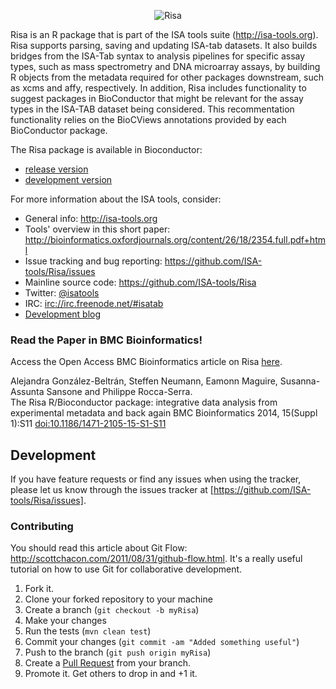 <p align="center">
<img src="http://isatab.sourceforge.net/assets/img/tools/tools-table-images/risatab.png" align="center" alt="Risa"/>
</p>


Risa is an R package that is part of the ISA tools suite (http://isa-tools.org). Risa supports parsing, saving and updating ISA-tab datasets. It also builds bridges from the ISA-Tab syntax to analysis pipelines for specific assay types, such as mass spectrometry and DNA microarray assays, by building R objects from the metadata required for other packages downstream, such as xcms and affy, respectively. In addition, Risa includes functionality to suggest packages in BioConductor that might be relevant for the assay types in the ISA-TAB dataset being considered. This recommentation functionality relies on the BioCViews annotations provided by each BioConductor package.



The Risa package is available in Bioconductor:
  - [release version](http://www.bioconductor.org/packages/release/bioc/html/Risa.html)
  - [development version](http://www.bioconductor.org/packages/devel/bioc/html/Risa.html)

For more information about the ISA tools, consider: 

- General info: <http://isa-tools.org>
- Tools' overview in this short paper: <http://bioinformatics.oxfordjournals.org/content/26/18/2354.full.pdf+html>
- Issue tracking and bug reporting: <https://github.com/ISA-tools/Risa/issues>
- Mainline source code: <https://github.com/ISA-tools/Risa>
- Twitter: [@isatools](http://twitter.com/isatools)
- IRC: [irc://irc.freenode.net/#isatab](irc://irc.freenode.net/#isatab)
- [Development blog](http://isatools.wordpress.com) 

### Read the Paper in BMC Bioinformatics!
Access the Open Access BMC Bioinformatics article on Risa [here](http://www.biomedcentral.com/1471-2105/15/S1/S11).

Alejandra González-Beltrán, Steffen Neumann, Eamonn Maguire, Susanna-Assunta Sansone and Philippe Rocca-Serra.  
The Risa R/Bioconductor package: integrative data analysis from experimental metadata and back again 
BMC Bioinformatics 2014, 15(Suppl 1):S11  [doi:10.1186/1471-2105-15-S1-S11](http://dx.doi.org/10.1186/1471-2105-15-S1-S11)


## Development

If you have feature requests or find any issues when using the tracker, please let us know through the issues tracker at [https://github.com/ISA-tools/Risa/issues]. 

### Contributing

You should read this article about Git Flow: <http://scottchacon.com/2011/08/31/github-flow.html>. It's a really useful tutorial on how to use Git for collaborative development.

1. Fork it.
2. Clone your forked repository to your machine
3. Create a branch (`git checkout -b myRisa`)
4. Make your changes
5. Run the tests (`mvn clean test`)
6. Commit your changes (`git commit -am "Added something useful"`)
7. Push to the branch (`git push origin myRisa`)
8. Create a [Pull Request](http://help.github.com/pull-requests/) from your branch.
9. Promote it. Get others to drop in and +1 it.

